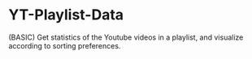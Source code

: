 # YT-Playlist-Data
(BASIC) Get statistics of the Youtube videos in a playlist, and visualize according to sorting preferences.
